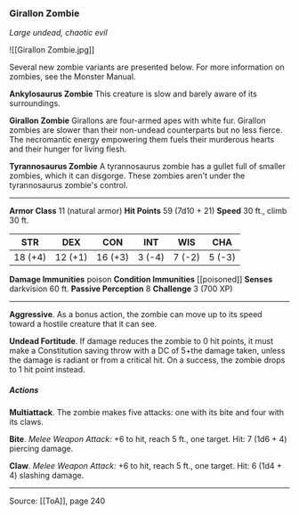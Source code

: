 ### Girallon Zombie
_Large undead, chaotic evil_

![[Girallon Zombie.jpg]]

Several new zombie variants are presented below. For more information on zombies, see the Monster Manual.

**Ankylosaurus Zombie** This creature is slow and barely aware of its surroundings.


**Girallon Zombie** Girallons are four-armed apes with white fur. Girallon zombies are slower than their non-undead counterparts but no less fierce. The necromantic energy empowering them fuels their murderous hearts and their hunger for living flesh.


**Tyrannosaurus Zombie** A tyrannosaurus zombie has a gullet full of smaller zombies, which it can disgorge. These zombies aren't under the tyrannosaurus zombie's control.







---

**Armor Class** 11 (natural armor)
**Hit Points** 59 (7d10 + 21)
**Speed** 30 ft., climb 30 ft.

| STR     | DEX     | CON     | INT     | WIS     | CHA     |
|---------|---------|---------|---------|---------|---------|
| 18 (+4) | 12 (+1) | 16 (+3) | 3 (-4) | 7 (-2) | 5 (-3) |

**Damage Immunities** poison
**Condition Immunities** [[poisoned]]
**Senses** darkvision 60 ft.
**Passive Perception** 8
**Challenge** 3 (700 XP)

---

**Aggressive**. As a bonus action, the zombie can move up to its speed toward a hostile creature that it can see.

**Undead Fortitude**. If damage reduces the zombie to 0 hit points, it must make a Constitution saving throw with a DC of 5+the damage taken, unless the damage is radiant or from a critical hit. On a success, the zombie drops to 1 hit point instead.

##### Actions
**Multiattack**. The zombie makes five attacks: one with its bite and four with its claws.

**Bite**. _Melee Weapon Attack:_ +6 to hit, reach 5 ft., one target. Hit: 7 (1d6 + 4) piercing damage.

**Claw**. _Melee Weapon Attack:_ +6 to hit, reach 5 ft., one target. Hit: 6 (1d4 + 4) slashing damage.


---

Source: [[ToA]], page 240